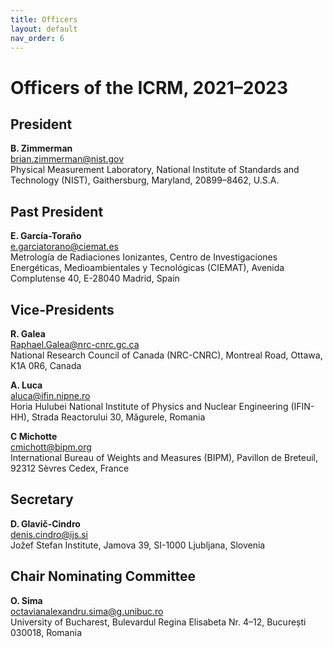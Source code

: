 ```yaml
---
title: Officers
layout: default
nav_order: 6
---
```


# Officers of the ICRM, 2021–2023

## President

**B. Zimmerman**\
<brian.zimmerman@nist.gov>\
Physical Measurement Laboratory, National Institute of Standards and Technology
(NIST), Gaithersburg, Maryland, 20899–8462, U.S.A.

## Past President

**E. García-Toraño**\
<e.garciatorano@ciemat.es>\
Metrología de Radiaciones Ionizantes, Centro de Investigaciones Energéticas,
Medioambientales y Tecnológicas (CIEMAT), Avenida Complutense 40, E-28040
Madrid, Spain

## Vice-Presidents

**R. Galea**\
<Raphael.Galea@nrc-cnrc.gc.ca>\
National Research Council of Canada (NRC-CNRC), Montreal Road, Ottawa, K1A
0R6, Canada

**A. Luca**\
<aluca@ifin.nipne.ro>\
Horia Hulubei National Institute of Physics and Nuclear Engineering (IFIN-HH),
Strada Reactorului 30, Măgurele, Romania

**C Michotte**\
<cmichott@bipm.org>\
International Bureau of Weights and Measures (BIPM), Pavillon de Breteuil, 92312
Sèvres Cedex, France

## Secretary

**D. Glavič-Cindro**\
<denis.cindro@ijs.si>\
Jožef Stefan Institute, Jamova 39, SI-1000 Ljubljana, Slovenia

## Chair Nominating Committee

**O. Sima**\
<octavianalexandru.sima@g.unibuc.ro>\
University of Bucharest, Bulevardul Regina Elisabeta Nr. 4–12, București 030018,
Romania
